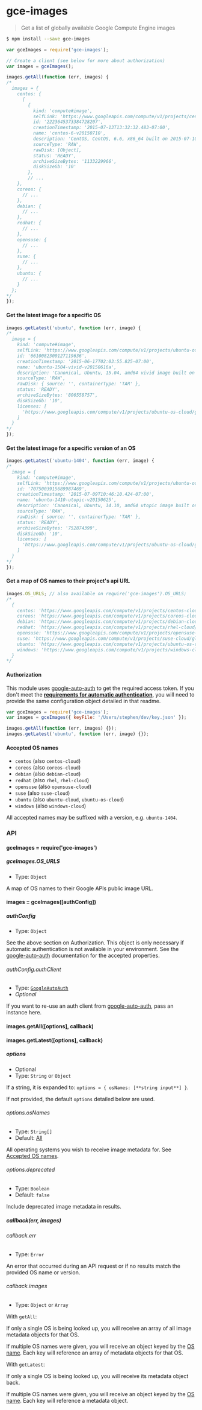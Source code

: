 # gce-images
> Get a list of globally available Google Compute Engine images

```sh
$ npm install --save gce-images
```
```js
var gceImages = require('gce-images');

// Create a client (see below for more about authorization)
var images = gceImages();

images.getAll(function (err, images) {
/*
  images = {
    centos: {
      [
        {
          kind: 'compute#image',
          selfLink: 'https://www.googleapis.com/compute/v1/projects/centos-cloud/global/images/centos-6-v20150710',
          id: '2223645373384728207',
          creationTimestamp: '2015-07-13T13:32:32.483-07:00',
          name: 'centos-6-v20150710',
          description: 'CentOS, CentOS, 6.6, x86_64 built on 2015-07-10',
          sourceType: 'RAW',
          rawDisk: [Object],
          status: 'READY',
          archiveSizeBytes: '1133229966',
          diskSizeGb: '10'
        },
        // ...
    },
    coreos: {
      // ...
    },
    debian: {
      // ...
    },
    redhat: {
      // ...
    },
    opensuse: {
      // ...
    },
    suse: {
      // ...
    },
    ubuntu: {
      // ...
    }
  };
*/
});
```

#### Get the latest image for a specific OS

```js
images.getLatest('ubuntu', function (err, image) {
/*
  image = {
    kind: 'compute#image',
    selfLink: 'https://www.googleapis.com/compute/v1/projects/ubuntu-os-cloud/global/images/ubuntu-1504-vivid-v20150616a',
    id: '6610082300127119636',
    creationTimestamp: '2015-06-17T02:03:55.825-07:00',
    name: 'ubuntu-1504-vivid-v20150616a',
    description: 'Canonical, Ubuntu, 15.04, amd64 vivid image built on 2015-06-16',
    sourceType: 'RAW',
    rawDisk: { source: '', containerType: 'TAR' },
    status: 'READY',
    archiveSizeBytes: '806558757',
    diskSizeGb: '10',
    licenses: [
      'https://www.googleapis.com/compute/v1/projects/ubuntu-os-cloud/global/licenses/ubuntu-1504-vivid'
    ]
  }
*/
});
```

#### Get the latest image for a specific version of an OS

```js
images.getLatest('ubuntu-1404', function (err, image) {
/*
  image = {
    kind: 'compute#image',
    selfLink: 'https://www.googleapis.com/compute/v1/projects/ubuntu-os-cloud/global/images/ubuntu-1410-utopic-v20150625',
    id: '7075003915689987469',
    creationTimestamp: '2015-07-09T10:46:10.424-07:00',
    name: 'ubuntu-1410-utopic-v20150625',
    description: 'Canonical, Ubuntu, 14.10, amd64 utopic image built on 2015-06-25',
    sourceType: 'RAW',
    rawDisk: { source: '', containerType: 'TAR' },
    status: 'READY',
    archiveSizeBytes: '752874399',
    diskSizeGb: '10',
    licenses: [
      'https://www.googleapis.com/compute/v1/projects/ubuntu-os-cloud/global/licenses/ubuntu-1410-utopic'
    ]
  }
*/
});
```

#### Get a map of OS names to their project's api URL

```js
images.OS_URLS; // also available on require('gce-images').OS_URLS;
/*
  {
    centos: 'https://www.googleapis.com/compute/v1/projects/centos-cloud/global/images',
    coreos: 'https://www.googleapis.com/compute/v1/projects/coreos-cloud/global/images',
    debian: 'https://www.googleapis.com/compute/v1/projects/debian-cloud/global/images',
    redhat: 'https://www.googleapis.com/compute/v1/projects/rhel-cloud/global/images',
    opensuse: 'https://www.googleapis.com/compute/v1/projects/opensuse-cloud/global/images',
    suse: 'https://www.googleapis.com/compute/v1/projects/suse-cloud/global/images',
    ubuntu: 'https://www.googleapis.com/compute/v1/projects/ubuntu-os-cloud/global/images',
    windows: 'https://www.googleapis.com/compute/v1/projects/windows-cloud/global/images'
  }
*/
```

#### Authorization

This module uses [google-auto-auth](https://github.com/stephenplusplus/google-auto-auth) to get the required access token. If you don't meet the **[requirements for automatic authentication](https://github.com/stephenplusplus/google-auto-auth#automatic-if)**, you will need to provide the same configuration object detailed in that readme.

```js
var gceImages = require('gce-images');
var images = gceImages({ keyFile: '/Users/stephen/dev/key.json' });

images.getAll(function (err, images) {});
images.getLatest('ubuntu', function (err, image) {});
```

<a name="os-names"></a>
#### Accepted OS names

- `centos` (also `centos-cloud`)
- `coreos` (also `coreos-cloud`)
- `debian` (also `debian-cloud`)
- `redhat` (also `rhel`, `rhel-cloud`)
- `opensuse` (also `opensuse-cloud`)
- `suse` (also `suse-cloud`)
- `ubuntu` (also `ubuntu-cloud`, `ubuntu-os-cloud`)
- `windows` (also `windows-cloud`)

All accepted names may be suffixed with a version, e.g. `ubuntu-1404`.

### API

#### gceImages = require('gce-images')

##### gceImages.OS_URLS

- Type: `Object`

A map of OS names to their Google APIs public image URL.

#### images = gceImages([authConfig])

##### authConfig

- Type: `Object`

See the above section on Authorization. This object is only necessary if automatic authentication is not available in your environment. See the [google-auto-auth](https://github.com/stephenplusplus/google-auto-auth#authconfig) documentation for the accepted properties.

###### authConfig.authClient

- Type: [`GoogleAutoAuth`](http://gitnpm.com/google-auto-auth)
- *Optional*

If you want to re-use an auth client from [google-auto-auth](http://gitnpm.com/google-auto-auth), pass an instance here.

#### images.getAll([options], callback)
#### images.getLatest([options], callback)

##### options

- Optional
- Type: `String` or `Object`

If a string, it is expanded to: `options = { osNames: [**string input**] }`.

If not provided, the default `options` detailed below are used.

###### options.osNames

- Type: `String[]`
- Default: [All](#os-names)

All operating systems you wish to receive image metadata for. See [Accepted OS names](#os-names).

###### options.deprecated

- Type: `Boolean`
- Default: `false`

Include deprecated image metadata in results.

##### callback(err, images)

###### callback.err

- Type: `Error`

An error that occurred during an API request or if no results match the provided OS name or version.

###### callback.images

- Type: `Object` or `Array`

With `getAll`:

If only a single OS is being looked up, you will receive an array of all image metadata objects for that OS.

If multiple OS names were given, you will receive an object keyed by the [OS name](#os-names). Each key will reference an array of metadata objects for that OS.

With `getLatest`:

If only a single OS is being looked up, you will receive its metadata object back.

If multiple OS names were given, you will receive an object keyed by the [OS name](#os-names). Each key will reference a metadata object.
